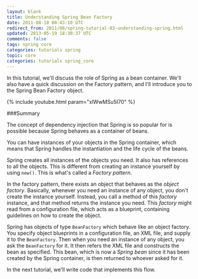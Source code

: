 ```yaml
---           
layout: blank
title: Understanding Spring Bean Factory
date: 2011-08-10 00:43:10 UTC
redirect_from: 2011/08/spring-tutorial-03-understanding-spring.html
updated: 2013-05-19 18:30:37 UTC
comments: false
tags: spring core
categories: tutorials spring
topic: core
categories: tutorials spring_core
---
```


In this tutorial, we'll discuss the role of Spring as a bean container. We'll also have a quick discussion on the Factory pattern, and I'll introduce you to the Spring Bean Factory object.

{% include youtube.html param="xlWwMSu5I70" %}

###Summary

The concept of dependency injection that Spring is so popular for is possible because Spring behaves as a container of beans.

You can have instances of your objects in the Spring container, which means that Spring handles the instantiation and the life cycle of the beans.

Spring creates all instances of the objects you need. It also has references to all the objects. This is different from creating an instance yourself by using `new()`. This is what's called a *Factory pattern*.

In the factory pattern, there exists an object that behaves as the *object factory*. Basically, whenever you need an instance of any object, you don't create the instance yourself. Instead, you call a method of this *factory* instance, and that method returns the instance you need. This *factory* might read from a configuration file, which acts as a blueprint, containing guidelines on how to create the object.

Spring has objects of type `BeanFactory` which behave like an object factory. You specify object blueprints in a configuration file, an XML file, and supply it to the `BeanFactory`. Then when you need an instance of any object, you ask the `BeanFactory` for it. It then refers the XML file and constructs the bean as specified. This bean, which is now a *Spring bean* since it has been created by the Spring container, is then returned to whoever asked for it.

In the next tutorial, we'll write code that implements this flow.